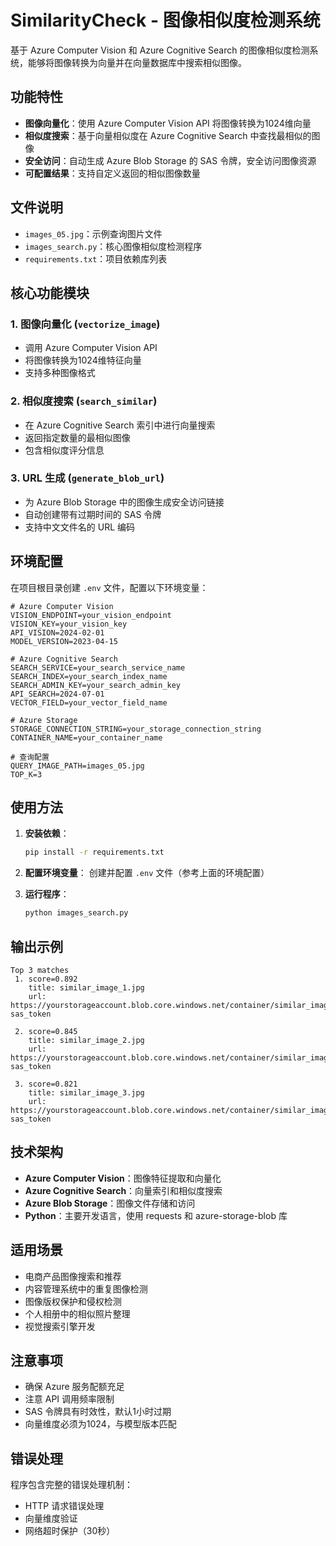 # SimilarityCheck - 图像相似度检测系统

基于 Azure Computer Vision 和 Azure Cognitive Search 的图像相似度检测系统，能够将图像转换为向量并在向量数据库中搜索相似图像。

## 功能特性

- **图像向量化**：使用 Azure Computer Vision API 将图像转换为1024维向量
- **相似度搜索**：基于向量相似度在 Azure Cognitive Search 中查找最相似的图像
- **安全访问**：自动生成 Azure Blob Storage 的 SAS 令牌，安全访问图像资源
- **可配置结果**：支持自定义返回的相似图像数量

## 文件说明

- `images_05.jpg`：示例查询图片文件
- `images_search.py`：核心图像相似度检测程序
- `requirements.txt`：项目依赖库列表

## 核心功能模块

### 1. 图像向量化 (`vectorize_image`)
- 调用 Azure Computer Vision API
- 将图像转换为1024维特征向量
- 支持多种图像格式

### 2. 相似度搜索 (`search_similar`)
- 在 Azure Cognitive Search 索引中进行向量搜索
- 返回指定数量的最相似图像
- 包含相似度评分信息

### 3. URL 生成 (`generate_blob_url`)
- 为 Azure Blob Storage 中的图像生成安全访问链接
- 自动创建带有过期时间的 SAS 令牌
- 支持中文文件名的 URL 编码

## 环境配置

在项目根目录创建 `.env` 文件，配置以下环境变量：

```env
# Azure Computer Vision
VISION_ENDPOINT=your_vision_endpoint
VISION_KEY=your_vision_key
API_VISION=2024-02-01
MODEL_VERSION=2023-04-15

# Azure Cognitive Search
SEARCH_SERVICE=your_search_service_name
SEARCH_INDEX=your_search_index_name
SEARCH_ADMIN_KEY=your_search_admin_key
API_SEARCH=2024-07-01
VECTOR_FIELD=your_vector_field_name

# Azure Storage
STORAGE_CONNECTION_STRING=your_storage_connection_string
CONTAINER_NAME=your_container_name

# 查询配置
QUERY_IMAGE_PATH=images_05.jpg
TOP_K=3
```

## 使用方法

1. **安装依赖**：
   ```bash
   pip install -r requirements.txt
   ```

2. **配置环境变量**：
   创建并配置 `.env` 文件（参考上面的环境配置）

3. **运行程序**：
   ```bash
   python images_search.py
   ```

## 输出示例

```
Top 3 matches
 1. score=0.892
    title: similar_image_1.jpg
    url: https://yourstorageaccount.blob.core.windows.net/container/similar_image_1.jpg?sas_token

 2. score=0.845
    title: similar_image_2.jpg
    url: https://yourstorageaccount.blob.core.windows.net/container/similar_image_2.jpg?sas_token

 3. score=0.821
    title: similar_image_3.jpg
    url: https://yourstorageaccount.blob.core.windows.net/container/similar_image_3.jpg?sas_token
```

## 技术架构

- **Azure Computer Vision**：图像特征提取和向量化
- **Azure Cognitive Search**：向量索引和相似度搜索
- **Azure Blob Storage**：图像文件存储和访问
- **Python**：主要开发语言，使用 requests 和 azure-storage-blob 库

## 适用场景

- 电商产品图像搜索和推荐
- 内容管理系统中的重复图像检测
- 图像版权保护和侵权检测
- 个人相册中的相似照片整理
- 视觉搜索引擎开发

## 注意事项

- 确保 Azure 服务配额充足
- 注意 API 调用频率限制
- SAS 令牌具有时效性，默认1小时过期
- 向量维度必须为1024，与模型版本匹配

## 错误处理

程序包含完整的错误处理机制：
- HTTP 请求错误处理
- 向量维度验证
- 网络超时保护（30秒）
